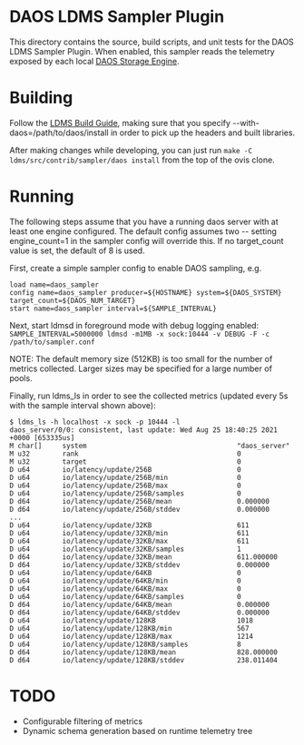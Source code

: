 DAOS LDMS Sampler Plugin
========================

This directory contains the source, build scripts, and unit tests for the DAOS
LDMS Sampler Plugin. When enabled, this sampler reads the telemetry exposed by
each local [DAOS Storage Engine](https://github.com/daos-stack/daos).

# Building

Follow the [LDMS Build Guide](https://github.com/ovis-hpc/ovis#building-the-ovis--ldms-source-code),
making sure that you specify --with-daos=/path/to/daos/install in order to pick up the headers and
built libraries.

After making changes while developing, you can just run `make -C ldms/src/contrib/sampler/daos install`
from the top of the ovis clone.

# Running

The following steps assume that you have a running daos server with at least one engine configured. The
default config assumes two -- setting engine_count=1 in the sampler config will override this. If no target_count value is set, the default of 8 is used.

First, create a simple sampler config to enable DAOS sampling, e.g.
```
load name=daos_sampler
config name=daos_sampler producer=${HOSTNAME} system=${DAOS_SYSTEM} target_count=${DAOS_NUM_TARGET}
start name=daos_sampler interval=${SAMPLE_INTERVAL}
```

Next, start ldmsd in foreground mode with debug logging enabled: `SAMPLE_INTERVAL=5000000 ldmsd -m1MB -x sock:10444 -v DEBUG -F -c /path/to/sampler.conf`

NOTE: The default memory size (512KB) is too small for the number of metrics collected. Larger sizes may be specified for a large number of pools.

Finally, run ldms_ls in order to see the collected metrics (updated every 5s with the sample interval shown above):
```
$ ldms_ls -h localhost -x sock -p 10444 -l
daos_server/0/0: consistent, last update: Wed Aug 25 18:40:25 2021 +0000 [653335us]
M char[]     system                                     "daos_server"
M u32        rank                                       0
M u32        target                                     0
D u64        io/latency/update/256B                     0
D u64        io/latency/update/256B/min                 0
D u64        io/latency/update/256B/max                 0
D u64        io/latency/update/256B/samples             0
D d64        io/latency/update/256B/mean                0.000000
D d64        io/latency/update/256B/stddev              0.000000
...
D u64        io/latency/update/32KB                     611
D u64        io/latency/update/32KB/min                 611
D u64        io/latency/update/32KB/max                 611
D u64        io/latency/update/32KB/samples             1
D d64        io/latency/update/32KB/mean                611.000000
D d64        io/latency/update/32KB/stddev              0.000000
D u64        io/latency/update/64KB                     0
D u64        io/latency/update/64KB/min                 0
D u64        io/latency/update/64KB/max                 0
D u64        io/latency/update/64KB/samples             0
D d64        io/latency/update/64KB/mean                0.000000
D d64        io/latency/update/64KB/stddev              0.000000
D u64        io/latency/update/128KB                    1018
D u64        io/latency/update/128KB/min                567
D u64        io/latency/update/128KB/max                1214
D u64        io/latency/update/128KB/samples            8
D d64        io/latency/update/128KB/mean               828.000000
D d64        io/latency/update/128KB/stddev             238.011404
```

# TODO
 * Configurable filtering of metrics
 * Dynamic schema generation based on runtime telemetry tree
